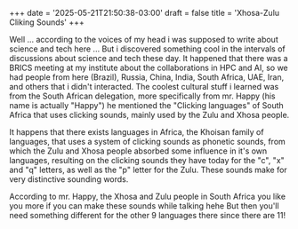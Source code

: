 +++
date = '2025-05-21T21:50:38-03:00'
draft = false
title = 'Xhosa-Zulu Cliking Sounds'
+++

Well ... according to the voices of my head i was supposed to write about
science and tech here ... But i discovered something cool in the intervals of
discussions about science and tech these day. It happened that there was a BRICS
meeting at my institute about the collaborations in HPC and AI, so we had people
from here (Brazil), Russia, China, India, South Africa, UAE, Iran, and others
that i didn't interacted. The coolest cultural stuff i learned was from the South
African delegation, more specifically from mr. Happy (his name is actually "Happy")
he mentioned the "Clicking languages" of South Africa that uses clicking sounds,
mainly used by the Zulu and Xhosa people.

It happens that there exists languages in Africa, the Khoisan family of
languages, that uses a system of clicking sounds as phonetic sounds, from
which the Zulu and Xhosa people absorbed some influence in it's own languages,
resulting on the clicking sounds they have today for the "c", "x" and "q"
letters, as well as the "p" letter for the Zulu. These sounds make for very
distinctive sounding words.

According to mr. Happy, the Xhosa and Zulu people in South Africa you like
you more if you can make these sounds while talking hehe But then you'll need
something different for the other 9 languages there since there are 11!
